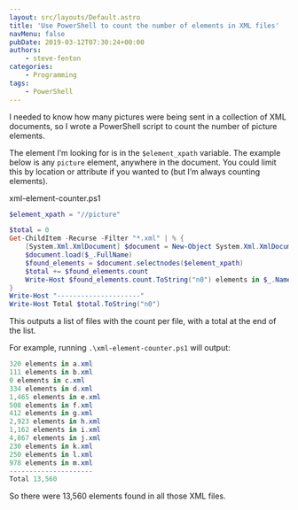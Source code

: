 ```yaml
---
layout: src/layouts/Default.astro
title: 'Use PowerShell to count the number of elements in XML files'
navMenu: false
pubDate: 2019-03-12T07:30:24+00:00
authors:
    - steve-fenton
categories:
    - Programming
tags:
    - PowerShell
---
```


I needed to know how many pictures were being sent in a collection of XML documents, so I wrote a PowerShell script to count the number of picture elements.

The element I’m looking for is in the `$element_xpath` variable. The example below is any `picture` element, anywhere in the document. You could limit this by location or attribute if you wanted to (but I’m always counting elements).

xml-element-counter.ps1

```powershell
$element_xpath = "//picture"

$total = 0
Get-ChildItem -Recurse -Filter "*.xml" | % {
    [System.Xml.XmlDocument] $document = New-Object System.Xml.XmlDocument
    $document.load($_.FullName)
    $found_elements = $document.selectnodes($element_xpath)
    $total += $found_elements.count
    Write-Host $found_elements.count.ToString("n0") elements in $_.Name
}
Write-Host "---------------------"
Write-Host Total $total.ToString("n0")
```

This outputs a list of files with the count per file, with a total at the end of the list.

For example, running `.\xml-element-counter.ps1` will output:

```powershell
320 elements in a.xml
111 elements in b.xml
0 elements in c.xml
334 elements in d.xml
1,465 elements in e.xml
508 elements in f.xml
412 elements in g.xml
2,923 elements in h.xml
1,162 elements in i.xml
4,867 elements in j.xml
230 elements in k.xml
250 elements in l.xml
978 elements in m.xml
---------------------
Total 13,560
```

So there were 13,560 elements found in all those XML files.